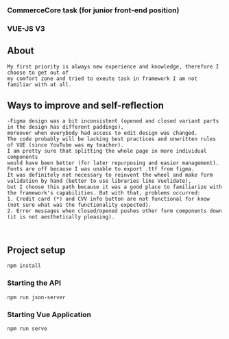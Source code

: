 ### CommerceCore task (for junior front-end position)
### VUE-JS V3


## About
```
My first priority is always new experience and knowledge, therefore I choose to get out of
my comfort zone and tried to exeute task in framework I am not familiar with at all.
```
## Ways to improve and self-reflection
```
-Figma design was a bit inconsistent (opened and closed variant parts in the design has different paddings),
moreover when everybody had access to edit design was changed.
The code probably will be lacking best practices and unwritten rules of VUE (since YouTube was my teacher). 
I am pretty sure that splitting the whole page in more individual components 
would have been better (for later repurposing and easier management).
Fonts are off because I was unable to export .ttf from figma. 
It was definitely not necessary to reinvent the wheel and make form validation by hand (better to use libraries like Vuelidate),
but I choose this path because it was a good place to familiarize with the framework's capabilities. But with that, problems occurred: 
1. Credit card (*) and CVV info button are not functional for know (not sure what was the functionality expected). 
2. Error messages when closed/opened pushes other form components down (it is not aesthetically pleasing).

  
```
## Project setup
```
npm install
```

### Starting the API
```
npm run json-server
```

### Starting Vue Application
```
npm run serve
```

